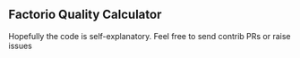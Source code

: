 ## Factorio Quality Calculator

Hopefully the code is self-explanatory. Feel free to send contrib PRs or raise issues